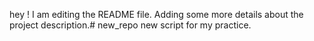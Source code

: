 hey ! I am editing the README file. Adding some more details about the project description.# new_repo
new script for my practice.
